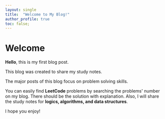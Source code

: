 ```yaml
---
layout: single
title:  "Welcome to My Blog!"
author_profile: true
toc: false;
---
```


# Welcome

**Hello**, this is my first blog post.

This blog was created to share my study notes.


The major posts of this blog focus on problem solving skills.

You can easily find **LeetCode** problems by searching the problems' number on my blog. There should be the solution with explanation.
Also, I will share the study notes for **logics, algorithms, and data structures**.


I hope you enjoy!